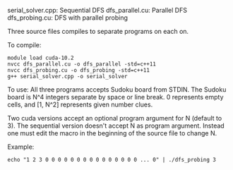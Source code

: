 serial_solver.cpp: Sequential DFS
dfs_parallel.cu: Parallel DFS
dfs_probing.cu: DFS with parallel probing

Three source files compiles to separate programs on each on. 

To compile:
```
module load cuda-10.2
nvcc dfs_parallel.cu -o dfs_parallel -std=c++11
nvcc dfs_probing.cu -o dfs_probing -std=c++11
g++ serial_solver.cpp -o serial_solver

```

To use:
All three programs accepts Sudoku board from STDIN. The Sudoku board is N^4 integers separate by space or line break. 0 represents empty cells, and [1, N^2] represents given number clues.

Two cuda versions accept an optional program argument for N (default to 3). 
The sequential version doesn't accept N as program argument. Instead one must edit the macro in the beginning of the source file to change N.

Example:
```
echo "1 2 3 0 0 0 0 0 0 0 0 0 0 0 0 0 0 0 ... 0" | ./dfs_probing 3
```
